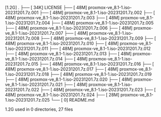 [1.2G]  .
├── [ 34K]  LICENSE
├── [ 48M]  proxmox-ve_8.1-1.iso-20231201.7z.001
├── [ 48M]  proxmox-ve_8.1-1.iso-20231201.7z.002
├── [ 48M]  proxmox-ve_8.1-1.iso-20231201.7z.003
├── [ 48M]  proxmox-ve_8.1-1.iso-20231201.7z.004
├── [ 48M]  proxmox-ve_8.1-1.iso-20231201.7z.005
├── [ 48M]  proxmox-ve_8.1-1.iso-20231201.7z.006
├── [ 48M]  proxmox-ve_8.1-1.iso-20231201.7z.007
├── [ 48M]  proxmox-ve_8.1-1.iso-20231201.7z.008
├── [ 48M]  proxmox-ve_8.1-1.iso-20231201.7z.009
├── [ 48M]  proxmox-ve_8.1-1.iso-20231201.7z.010
├── [ 48M]  proxmox-ve_8.1-1.iso-20231201.7z.011
├── [ 48M]  proxmox-ve_8.1-1.iso-20231201.7z.012
├── [ 48M]  proxmox-ve_8.1-1.iso-20231201.7z.013
├── [ 48M]  proxmox-ve_8.1-1.iso-20231201.7z.014
├── [ 48M]  proxmox-ve_8.1-1.iso-20231201.7z.015
├── [ 48M]  proxmox-ve_8.1-1.iso-20231201.7z.016
├── [ 48M]  proxmox-ve_8.1-1.iso-20231201.7z.017
├── [ 48M]  proxmox-ve_8.1-1.iso-20231201.7z.018
├── [ 48M]  proxmox-ve_8.1-1.iso-20231201.7z.019
├── [ 48M]  proxmox-ve_8.1-1.iso-20231201.7z.020
├── [ 48M]  proxmox-ve_8.1-1.iso-20231201.7z.021
├── [ 48M]  proxmox-ve_8.1-1.iso-20231201.7z.022
├── [ 48M]  proxmox-ve_8.1-1.iso-20231201.7z.023
├── [ 48M]  proxmox-ve_8.1-1.iso-20231201.7z.024
├── [ 28M]  proxmox-ve_8.1-1.iso-20231201.7z.025
└── [   0]  README.md

 1.2G used in 0 directories, 27 files
